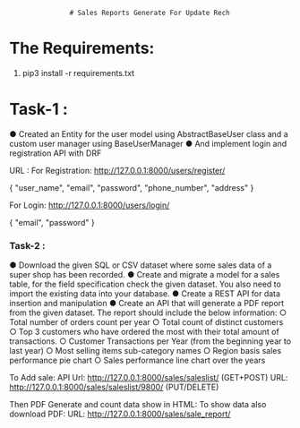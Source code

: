                    # Sales Reports Generate For Update Rech

# The Requirements:
1.	pip3 install -r requirements.txt

# Task-1 :
● Created an Entity for the user model using AbstractBaseUser class and a custom
user manager using BaseUserManager
● And implement login and registration API with DRF

URL : 
For Registration: http://127.0.0.1:8000/users/register/

{
    "user_name",
    "email",
    "password",
    "phone_number",
    "address"
}

For Login: http://127.0.0.1:8000/users/login/

{
    "email",
    "password"
}


### Task-2 :
● Download the given SQL or CSV dataset where some sales data of a super shop
has been recorded.
● Create and migrate a model for a sales table, for the field specification check the
given dataset. You also need to import the existing data into your database.
● Create a REST API for data insertion and manipulation
● Create an API that will generate a PDF report from the given dataset. The report
should include the below information:
○ Total number of orders count per year
○ Total count of distinct customers
○ Top 3 customers who have ordered the most with their total amount of
transactions.
○ Customer Transactions per Year (from the beginning year to last year)
○ Most selling items sub-category names
○ Region basis sales performance pie chart
○ Sales performance line chart over the years


To Add sale: API
Url: http://127.0.0.1:8000/sales/saleslist/      (GET+POST)
URL: http://127.0.0.1:8000/sales/saleslist/9800/ (PUT/DELETE)


Then PDF Generate and count data show in HTML:
To show data also download PDF:
URL:  http://127.0.0.1:8000/sales/sale_report/

